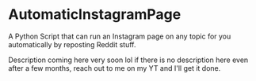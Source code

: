 # AutomaticInstagramPage
A Python Script that can run an Instagram page on any topic for you automatically by reposting Reddit stuff.

Description coming here very soon lol
if there is no description here even after a few months, reach out to me on my YT and I'll get it done.
